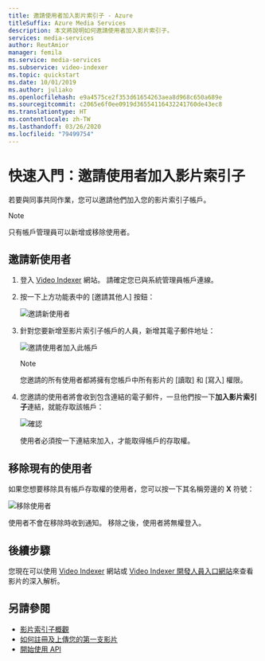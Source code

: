 ```yaml
---
title: 邀請使用者加入影片索引子 - Azure
titleSuffix: Azure Media Services
description: 本文將說明如何邀請使用者加入影片索引子。
services: media-services
author: ReutAmior
manager: femila
ms.service: media-services
ms.subservice: video-indexer
ms.topic: quickstart
ms.date: 10/01/2019
ms.author: juliako
ms.openlocfilehash: e9a4575ce2f353d61654263aea8d968c650a689e
ms.sourcegitcommit: c2065e6f0ee0919d36554116432241760de43ec8
ms.translationtype: HT
ms.contentlocale: zh-TW
ms.lasthandoff: 03/26/2020
ms.locfileid: "79499754"
---
```

# <a name="quickstart-invite-users-to-video-indexer"></a>快速入門：邀請使用者加入影片索引子

若要與同事共同作業，您可以邀請他們加入您的影片索引子帳戶。 

> [!NOTE]
> 只有帳戶管理員可以新增或移除使用者。

## <a name="invite-new-users"></a>邀請新使用者

1. 登入 [Video Indexer](https://www.videoindexer.ai/) 網站。 請確定您已與系統管理員帳戶連線。
1. 按一下上方功能表中的 [邀請其他人]  按鈕：

   ![邀請新使用者](./media/invite-users/invite-users.png)

1. 針對您要新增至影片索引子帳戶的人員，新增其電子郵件地址：

    ![邀請使用者加入此帳戶](./media/invite-users/invite-to-account.png)
        
    >[!NOTE]
    > 您邀請的所有使用者都將擁有您帳戶中所有影片的 [讀取] 和 [寫入] 權限。
1. 您邀請的使用者將會收到包含連結的電子郵件，一旦他們按一下**加入影片索引子**連結，就能存取該帳戶：

    ![確認](./media/invite-users/invite-msg.png)

    使用者必須按一下連結來加入，才能取得帳戶的存取權。 

## <a name="removing-existing-users"></a>移除現有的使用者

如果您想要移除具有帳戶存取權的使用者，您可以按一下其名稱旁邊的 **X** 符號：

![移除使用者](./media/invite-users/remove-users.png)

使用者不會在移除時收到通知。 移除之後，使用者將無權登入。

## <a name="next-steps"></a>後續步驟

您現在可以使用 [Video Indexer](video-indexer-view-edit.md) 網站或 [Video Indexer 開發人員入口網站](video-indexer-use-apis.md)來查看影片的深入解析。

## <a name="see-also"></a>另請參閱

- [影片索引子概觀](video-indexer-overview.md)
- [如何註冊及上傳您的第一支影片](video-indexer-get-started.md)
- [開始使用 API](video-indexer-use-apis.md)
